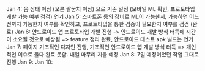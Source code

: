 Jan 4: 몸 상태 이상 (오른 팔꿈치 이상) 으로 기존 일정 (모바일 ML 확인, 프로토타입 개발 가능 여부 점검) 연기
Jan 5: 스마트폰 등의 장비로 ML이 가능한지, 가능하면 어느 선까지 가능한지 여부를 확인하고, 프로토타입을 통한 검증이 필요한지 여부를 점검 (완료)
Jan 6: 안드로이드 앱 프로토타입 개발 진행 -> 안드로이드 개발 방식 터득에 시간이 소요될 것으로 예상됨 => feature 정리 완료, 안드로이드 테스트 apk 빌드는 연기
Jan 7: 페이지 기초적인 다자인 진행, 기초적인 안드로이드 앱 개발 방식 터득 => 개인적인 이슈로 둘다 완료 못함. 내일 마무리 지을 예정
Jan 8: 7일 예정이었던 작업 그대로 진행
Jan 9: 
Jan 10: 